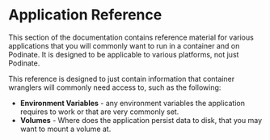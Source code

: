 # Application Reference
This section of the documentation contains reference material for various applications that you will commonly want to run in a container and on Podinate. It is designed to be applicable to various platforms, not just Podinate. 

This reference is designed to just contain information that container wranglers will commonly need access to, such as the following:

- **Environment Variables** - any environment variables the application requires to work or that are very commonly set.
- **Volumes** - Where does the application persist data to disk, that you may want to mount a volume at. 